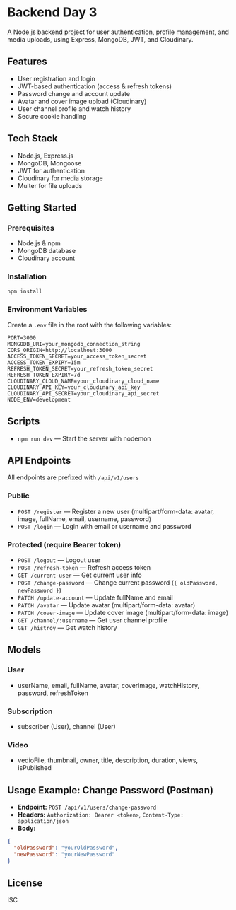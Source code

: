 # Backend Day 3

A Node.js backend project for user authentication, profile management, and media uploads, using Express, MongoDB, JWT, and Cloudinary.

## Features
- User registration and login
- JWT-based authentication (access & refresh tokens)
- Password change and account update
- Avatar and cover image upload (Cloudinary)
- User channel profile and watch history
- Secure cookie handling

## Tech Stack
- Node.js, Express.js
- MongoDB, Mongoose
- JWT for authentication
- Cloudinary for media storage
- Multer for file uploads

## Getting Started

### Prerequisites
- Node.js & npm
- MongoDB database
- Cloudinary account

### Installation
```bash
npm install
```

### Environment Variables
Create a `.env` file in the root with the following variables:
```env
PORT=3000
MONGODB_URI=your_mongodb_connection_string
CORS_ORIGIN=http://localhost:3000
ACCESS_TOKEN_SECRET=your_access_token_secret
ACCESS_TOKEN_EXPIRY=15m
REFRESH_TOKEN_SECRET=your_refresh_token_secret
REFRESH_TOKEN_EXPIRY=7d
CLOUDINARY_CLOUD_NAME=your_cloudinary_cloud_name
CLOUDINARY_API_KEY=your_cloudinary_api_key
CLOUDINARY_API_SECRET=your_cloudinary_api_secret
NODE_ENV=development
```

## Scripts
- `npm run dev` — Start the server with nodemon

## API Endpoints

All endpoints are prefixed with `/api/v1/users`

### Public
- `POST /register` — Register a new user (multipart/form-data: avatar, image, fullName, email, username, password)
- `POST /login` — Login with email or username and password

### Protected (require Bearer token)
- `POST /logout` — Logout user
- `POST /refresh-token` — Refresh access token
- `GET /current-user` — Get current user info
- `POST /change-password` — Change current password (`{ oldPassword, newPassword }`)
- `PATCH /update-account` — Update fullName and email
- `PATCH /avatar` — Update avatar (multipart/form-data: avatar)
- `PATCH /cover-image` — Update cover image (multipart/form-data: image)
- `GET /channel/:username` — Get user channel profile
- `GET /histroy` — Get watch history

## Models

### User
- userName, email, fullName, avatar, coverimage, watchHistory, password, refreshToken

### Subscription
- subscriber (User), channel (User)

### Video
- vedioFile, thumbnail, owner, title, description, duration, views, isPublished

## Usage Example: Change Password (Postman)
- **Endpoint:** `POST /api/v1/users/change-password`
- **Headers:** `Authorization: Bearer <token>`, `Content-Type: application/json`
- **Body:**
```json
{
  "oldPassword": "yourOldPassword",
  "newPassword": "yourNewPassword"
}
```

## License
ISC